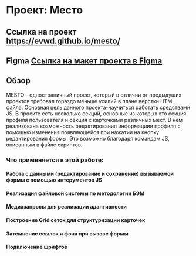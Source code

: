 # __Проект: Место__
## Ссылка на проект https://evwd.github.io/mesto/

## __Figma__ [Ссылка на макет проекта в Figma](https://www.figma.com/file/2cn9N9jSkmxD84oJik7xL7/JavaScript.-Sprint-4?node-id=0%3A1)



## __Обзор__

MESTO - одностраничный проект, который в отличии от предыдущих проектов требовал гораздо меньше усилий в плане верстки HTML файла. Основная цель данного проекта-научиться работать средствами JS. В проекте есть несколько секций, основные из которых это секция профиля пользователя и секция с карточками различных мест. В нем реализована возможность редактирования информациии профиля с помощью изменения появляющейся при нажатии на кнопку редактирования формы. Это возможно благодаря командам JS, описанным в файле скриптов. 

### __Что применяется в этой работе:__
#### Работа с данными (редактирование и сохранение) вызываемой формы с помощью интсрументов JS
#### Реализация файловой системы по методологии БЭМ
#### Медиазапросы для реализации адаптивности
#### Построение Grid сеток для структуризации карточек
#### Затемнение ссылок и фона при вызове формы
#### Подключение шрифтов




